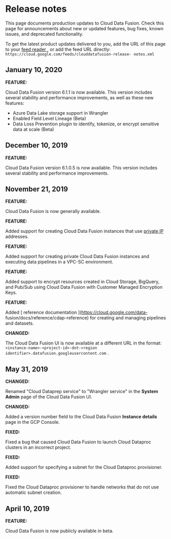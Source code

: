 #  Release notes

This page documents production updates to Cloud Data Fusion. Check this page
for announcements about new or updated features, bug fixes, known issues, and
deprecated functionality.

To get the latest product updates delivered to you, add the URL of this page
to your [ feed reader
](https://wikipedia.org/wiki/Comparison_of_feed_aggregators) , or add the feed
URL directly: ` https://cloud.google.com/feeds/clouddatafusion-release-
notes.xml `

##  January 10, 2020

**FEATURE:**

Cloud Data Fusion version 6.1.1 is now available. This version includes
several stability and performance improvements, as well as these new features:

  * Azure Data Lake storage support in Wrangler 
  * Enabled Field Level Lineage (Beta) 
  * Data Loss Prevention plugin to identify, tokenize, or encrypt sensitive data at scale (Beta) 

##  December 10, 2019

**FEATURE:**

Cloud Data Fusion version 6.1.0.5 is now available. This version includes
several stability and performance improvements.

##  November 21, 2019

**FEATURE:**

Cloud Data Fusion is now generally available.

**FEATURE:**

Added support for creating Cloud Data Fusion instances that use [ private IP
](https://cloud.google.com/data-fusion/docs/how-to/create-private-ip)
addresses.

**FEATURE:**

Added support for creating private Cloud Data Fusion instances and executing
data pipelines in a VPC-SC environment.

**FEATURE:**

Added support to encrypt resources created in Cloud Storage, BigQuery, and
Pub/Sub using Cloud Data Fusion with Customer Managed Encryption Keys.

**FEATURE:**

Added [ reference documentation ](https://cloud.google.com/data-
fusion/docs/reference/cdap-reference) for creating and managing pipelines and
datasets.

**CHANGED:**

The Cloud Data Fusion UI is now available at a different URL in the format: `
<instance-name>-<project-id>-dot-<region
identifier>.datafusion.googleusercontent.com ` .

##  May 31, 2019

**CHANGED:**

Renamed "Cloud Dataprep service" to "Wrangler service" in the **System Admin**
page of the Cloud Data Fusion UI.

**CHANGED:**

Added a version number field to the Cloud Data Fusion **Instance details**
page in the GCP Console.

**FIXED:**

Fixed a bug that caused Cloud Data Fusion to launch Cloud Dataproc clusters in
an incorrect project.

**FIXED:**

Added support for specifying a subnet for the Cloud Dataproc provisioner.

**FIXED:**

Fixed the Cloud Dataproc provisioner to handle networks that do not use
automatic subnet creation.

##  April 10, 2019

**FEATURE:**

Cloud Data Fusion is now publicly available in beta.

